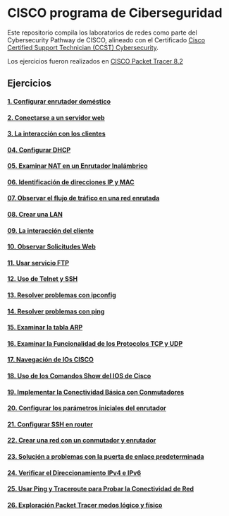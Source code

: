 # CISCO programa de Ciberseguridad

Este repositorio compila los laboratorios de redes como parte del Cybersecurity Pathway de CISCO, alineado con el Certificado [Cisco Certified Support Technician (CCST) Cybersecurity](https://skillsforall.com/career-path/cybersecurity?userLang=es-XL).

Los ejercicios fueron realizados en [CISCO Packet Tracer 8.2](https://www.packettracernetwork.com/download/download-packet-tracer.html)

## Ejercicios
#### [1. Configurar enrutador doméstico](https://github.com/3tr4m/Redes_y_Ciberseguridad_CISCO/tree/master/01.%20Cofigurar%20red%20dom%C3%A9stica)
#### [2. Conectarse a un servidor web](https://github.com/m4rtt3/Redes_y_Ciberseguridad_CISCO/tree/master/02.%20Conectarse%20a%20un%20servidor%20web)
#### [3. La interacción con los clientes](https://github.com/m4rtt3/Redes_y_Ciberseguridad_CISCO/tree/master/03.%20Interacci%C3%B3n%20con%20clientes%20DNS%20y%20HTTP)
#### [04. Configurar DHCP](https://github.com/m4rtt3/Redes_y_Ciberseguridad_CISCO/tree/master/04.%20Configurar%20DHCP)
#### [05. Examinar NAT en un Enrutador Inalámbrico](https://github.com/m4rtt3/Redes_y_Ciberseguridad_CISCO/tree/master/05.%20Examinar%20NAT%20en%20un%20Enrutador%20Inal%C3%A1mbrico)
#### [06. Identificación de direcciones IP y MAC](https://github.com/m4rtt3/Redes_y_Ciberseguridad_CISCO/tree/master/06.%20Identificaci%C3%B3n%20de%20direcciones%20IP%20y%20MAC)
#### [07. Observar el flujo de tráfico en una red enrutada](https://github.com/m4rtt3/Redes_y_Ciberseguridad_CISCO/tree/master/07.%20Observar%20el%20flujo%20de%20tr%C3%A1fico%20en%20una%20red%20enrutada)
#### [08. Crear una LAN](https://github.com/m4rtt3/Redes_y_Ciberseguridad_CISCO/tree/master/08.%20Crear%20una%20LAN)
#### [09. La interacción del cliente](https://github.com/m4rtt3/Redes_y_Ciberseguridad_CISCO/tree/master/09.%20La%20interacci%C3%B3n%20del%20cliente)
#### [10. Observar Solicitudes Web](https://github.com/m4rtt3/Redes_y_Ciberseguridad_CISCO/tree/master/10.%20Observar%20Solicitudes%20Web)
#### [11. Usar servicio FTP](https://github.com/m4rtt3/Redes_y_Ciberseguridad_CISCO/tree/master/11.%20Usar%20servicio%20FTP)
#### [12. Uso de Telnet y SSH](https://github.com/m4rtt3/Redes_y_Ciberseguridad_CISCO/tree/master/12.%20Uso%20de%20Telnet%20y%20SSH)
#### [13. Resolver problemas con ipconfig](https://github.com/m4rtt3/Redes_y_Ciberseguridad_CISCO/tree/master/13.%20Resolver%20problemas%20con%20ipconfig)
#### [14. Resolver problemas con ping](https://github.com/m4rtt3/Redes_y_Ciberseguridad_CISCO/tree/master/14.%20Resolver%20problemas%20con%20ping)
#### [15. Examinar la tabla ARP](https://github.com/m4rtt3/Redes_y_Ciberseguridad_CISCO/tree/master/15.%20Examinar%20la%20tabla%20ARP)
#### [16. Examinar la Funcionalidad de los Protocolos TCP y UDP](https://github.com/m4rtt3/Redes_y_Ciberseguridad_CISCO/tree/master/16.%20Examinar%20la%20Funcionalidad%20de%20los%20Protocolos%20TCP%20y%20UDP)
#### [17. Navegación de IOs CISCO](https://github.com/m4rtt3/Redes_y_Ciberseguridad_CISCO/tree/master/17.%20Navegaci%C3%B3n%20de%20IOs%20CISCO)
#### [18. Uso de los Comandos Show del IOS de Cisco](https://github.com/m4rtt3/Redes_y_Ciberseguridad_CISCO/tree/master/18.%20Uso%20de%20los%20Comandos%20Show%20del%20IOS%20de%20Cisco)
#### [19. Implementar la Conectividad Básica con Conmutadores](https://github.com/m4rtt3/Redes_y_Ciberseguridad_CISCO/tree/master/19.%20Implementar%20la%20Conectividad%20B%C3%A1sica%20con%20Conmutadores)
#### [20. Configurar los parámetros iniciales del enrutador](https://github.com/m4rtt3/Redes_y_Ciberseguridad_CISCO/tree/master/20.%20Configurar%20los%20par%C3%A1metros%20iniciales%20del%20enrutador)
#### [21. Configurar SSH en router](https://github.com/m4rtt3/Redes_y_Ciberseguridad_CISCO/tree/master/21.%20Configurar%20SSH%20en%20router)
#### [22. Crear una red con un conmutador y enrutador](https://github.com/m4rtt3/Redes_y_Ciberseguridad_CISCO/tree/master/22.%20Crear%20una%20red%20con%20un%20conmutador%20y%20enrutador)
#### [23. Solución a problemas con la puerta de enlace predeterminada](https://github.com/m4rtt3/Redes_y_Ciberseguridad_CISCO/tree/master/23.%20Soluci%C3%B3n%20a%20problemas%20con%20la%20puerta%20de%20enlace%20predeterminada%5C)
#### [24. Verificar el Direccionamiento IPv4 e IPv6](https://github.com/m4rtt3/Redes_y_Ciberseguridad_CISCO/tree/master/24.%20Verificar%20el%20Direccionamiento%20IPv4%20e%20IPv6)
#### [25. Usar Ping y Traceroute para Probar la Conectividad de Red](https://github.com/m4rtt3/Redes_y_Ciberseguridad_CISCO/tree/master/25.%20Usar%20Ping%20y%20Traceroute%20para%20Probar%20la%20Conectividad%20de%20Red)
#### [26. Exploración Packet Tracer modos lógico y físico](https://github.com/m4rtt3/Redes_y_Ciberseguridad_CISCO/tree/master/26.%20Exploraci%C3%B3n%20Packet%20Tracer%20modos%20l%C3%B3gico%20y%20f%C3%ADsico)
